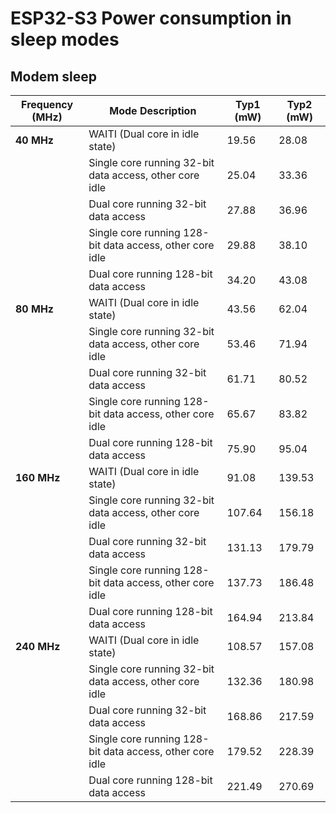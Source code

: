 # ESP32-S3 Power consumption in sleep modes

## Modem sleep

| Frequency (MHz) | Mode Description                                         | Typ1  (mW) | Typ2  (mW) |
| --------------- | -------------------------------------------------------- | ---------- | ---------- |
| **40 MHz**      | WAITI (Dual core in idle state)                          | 19.56      | 28.08      |
|                 | Single core running 32-bit data access, other core idle  | 25.04      | 33.36      |
|                 | Dual core running 32-bit data access                     | 27.88      | 36.96      |
|                 | Single core running 128-bit data access, other core idle | 29.88      | 38.10      |
|                 | Dual core running 128-bit data access                    | 34.20      | 43.08      |
| **80 MHz**      | WAITI (Dual core in idle state)                          | 43.56      | 62.04      |
|                 | Single core running 32-bit data access, other core idle  | 53.46      | 71.94      |
|                 | Dual core running 32-bit data access                     | 61.71      | 80.52      |
|                 | Single core running 128-bit data access, other core idle | 65.67      | 83.82      |
|                 | Dual core running 128-bit data access                    | 75.90      | 95.04      |
| **160 MHz**     | WAITI (Dual core in idle state)                          | 91.08      | 139.53     |
|                 | Single core running 32-bit data access, other core idle  | 107.64     | 156.18     |
|                 | Dual core running 32-bit data access                     | 131.13     | 179.79     |
|                 | Single core running 128-bit data access, other core idle | 137.73     | 186.48     |
|                 | Dual core running 128-bit data access                    | 164.94     | 213.84     |
| **240 MHz**     | WAITI (Dual core in idle state)                          | 108.57     | 157.08     |
|                 | Single core running 32-bit data access, other core idle  | 132.36     | 180.98     |
|                 | Dual core running 32-bit data access                     | 168.86     | 217.59     |
|                 | Single core running 128-bit data access, other core idle | 179.52     | 228.39     |
|                 | Dual core running 128-bit data access                    | 221.49     | 270.69     |
